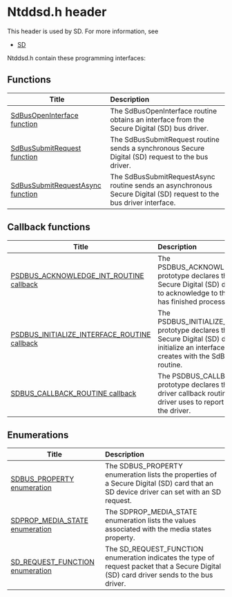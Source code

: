 # Ntddsd.h header


This header is used by SD. For more information, see
- [SD](../_SD/index.md)

Ntddsd.h contain these programming interfaces:


## Functions

| Title   | Description   |
| ---- |:---- |
| [SdBusOpenInterface function](nf-ntddsd-sdbusopeninterface.md) | The SdBusOpenInterface routine obtains an interface from the Secure Digital (SD) bus driver. |
| [SdBusSubmitRequest function](nf-ntddsd-sdbussubmitrequest.md) | The SdBusSubmitRequest routine sends a synchronous Secure Digital (SD) request to the bus driver. |
| [SdBusSubmitRequestAsync function](nf-ntddsd-sdbussubmitrequestasync.md) | The SdBusSubmitRequestAsync routine sends an asynchronous Secure Digital (SD) request to the bus driver interface. |

## Callback functions

| Title   | Description   |
| ---- |:---- |
| [PSDBUS_ACKNOWLEDGE_INT_ROUTINE callback](nc-ntddsd-psdbus-acknowledge-int-routine.md) | The PSDBUS_ACKNOWLEDGE_INT_ROUTINE prototype declares the routine that a Secure Digital (SD) device driver must call to acknowledge to the bus driver that it has finished processing the interrupt. |
| [PSDBUS_INITIALIZE_INTERFACE_ROUTINE callback](nc-ntddsd-psdbus-initialize-interface-routine.md) | The PSDBUS_INITIALIZE_INTERFACE_ROUTINE prototype declares the routine that a Secure Digital (SD) device driver uses to initialize an interface instance that it creates with the SdBusOpenInterface routine. |
| [SDBUS_CALLBACK_ROUTINE callback](nc-ntddsd-sdbus-callback-routine.md) | The PSDBUS_CALLBACK_ROUTINE prototype declares the Secure Digital (SD) driver callback routine that the SD bus driver uses to report device interrupts to the driver. |

## Enumerations

| Title   | Description   |
| ---- |:---- |
| [SDBUS_PROPERTY enumeration](ne-ntddsd-sdbus-property.md) | The SDBUS_PROPERTY enumeration lists the properties of a Secure Digital (SD) card that an SD device driver can set with an SD request. |
| [SDPROP_MEDIA_STATE enumeration](ne-ntddsd-sdprop-media-state.md) | The SDPROP_MEDIA_STATE enumeration lists the values associated with the media states property. |
| [SD_REQUEST_FUNCTION enumeration](ne-ntddsd-sd-request-function.md) | The SD_REQUEST_FUNCTION enumeration indicates the type of request packet that a Secure Digital (SD) card driver sends to the bus driver. |
